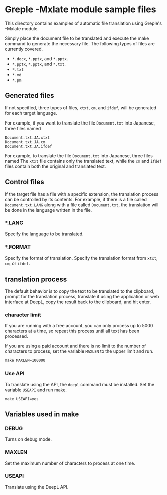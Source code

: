 # Greple -Mxlate module sample files

This directory contains examples of automatic file translation using Greple's -Mxlate module.

Simply place the document file to be translated and execute the make command to generate the necessary file. The following types of files are currently covered.

- `*.docx`, `*.pptx`, and `*.pptx`.
- `*.pptx`, `*.pptx`, and `*.txt`.
- `*.txt`
- `*.md`
- `*.pm`

## Generated files

If not specified, three types of files, `xtxt`, `cm`, and `ifdef`, will be generated for each target language.

For example, if you want to translate the file `Document.txt` into Japanese, three files named

    Document.txt.JA.xtxt
    Document.txt.JA.cm
    Document.txt.JA.ifdef

For example, to translate the file `Document.txt` into Japanese, three files named The `xtxt` file contains only the translated text, while the `cm` and `ifdef` files contain both the original and translated text.

## Control files

If the target file has a file with a specific extension, the translation process can be controlled by its contents. For example, if there is a file called `Document.txt.LANG` along with a file called `Document.txt`, the translation will be done in the language written in the file.

### *.LANG

Specify the language to be translated.

### *.FORMAT

Specify the format of translation. Specify the translation format from `xtxt`, `cm`, or `ifdef`.

## translation process

The default behavior is to copy the text to be translated to the clipboard, prompt for the translation process, translate it using the application or web interface at DeepL, copy the result back to the clipboard, and hit enter.

### character limit

If you are running with a free account, you can only process up to 5000 characters at a time, so repeat this process until all text has been processed.

If you are using a paid account and there is no limit to the number of characters to process, set the variable `MAXLEN` to the upper limit and run.

    make MAXLEN=100000

### Use API

To translate using the API, the `deepl` command must be installed. Set the variable `USEAPI` and run make.

    make USEAPI=yes

## Variables used in make

### DEBUG

Turns on debug mode.

### MAXLEN

Set the maximum number of characters to process at one time.

### USEAPI

Translate using the DeepL API.
